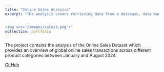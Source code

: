 ```yaml
---
title: "Online Sales Analysis"
excerpt: "The analysis covers retrieving data from a database, data manipulation, visualizations and answering the business questions.<br/>


<img src='/images/sales3.png'>"
collection: portfolio
---
```


The project contains the analysis of the Online Sales Dataset which provides an overview of global online sales transactions across different product categories between January and August 2024.
<br/>



[GitHub](https://github.com)

